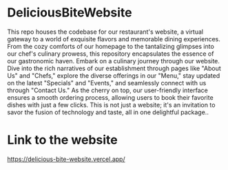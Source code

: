 # DeliciousBiteWebsite

This repo houses the codebase for our restaurant's website, a virtual gateway to a world of exquisite flavors and memorable dining experiences. 
From the cozy comforts of our homepage to the tantalizing glimpses into our chef's culinary prowess, this repository encapsulates the essence of our gastronomic haven.
Embark on a culinary journey through our website. Dive into the rich narratives of our establishment through pages 
like "About Us" and "Chefs," explore the diverse offerings in our "Menu," stay updated on the latest "Specials" and "Events," and seamlessly connect with us through "Contact Us." 
As the cherry on top, our user-friendly interface ensures a smooth ordering process, allowing users to book their favorite dishes with just a few clicks. 
This is not just a website; it's an invitation to savor the fusion of technology and taste, all in one delightful package..

# Link to the website
https://delicious-bite-website.vercel.app/
